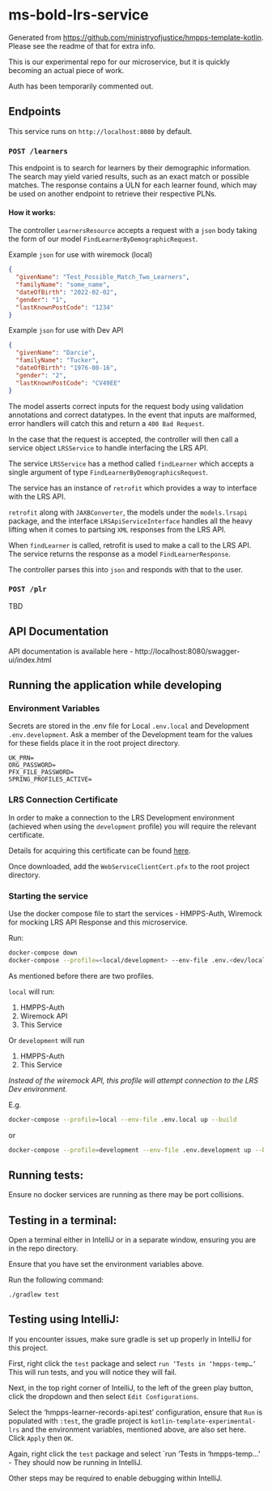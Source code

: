 # ms-bold-lrs-service

Generated from https://github.com/ministryofjustice/hmpps-template-kotlin. Please see the readme of that for extra info.

This is our experimental repo for our microservice, but it is quickly becoming an actual piece of work.

Auth has been temporarily commented out.

## Endpoints

This service runs on `http://localhost:8080` by default.

### `POST /learners`
This endpoint is to search for learners by their demographic information.
The search may yield varied results, such as an exact match or possible matches.
The response contains a ULN for each learner found, which may be used on another endpoint to retrieve their respective PLNs.

#### How it works:


The controller `LearnersResource` accepts a request with a `json` body taking the form of our model `FindLearnerByDemographicRequest`.

Example `json` for use with wiremock (local)

```json
{
  "givenName": "Test_Possible_Match_Two_Learners",
  "familyName": "some_name",
  "dateOfBirth": "2022-02-02",
  "gender": "1",
  "lastKnownPostCode": "1234"
}
```

Example `json` for use with Dev API

```json
{
  "givenName": "Darcie",
  "familyName": "Tucker",
  "dateOfBirth": "1976-08-16",
  "gender": "2",
  "lastKnownPostCode": "CV49EE"
}
```

The model asserts correct inputs for the request body using validation annotations and correct datatypes. In the event that inputs are malformed, error handlers will catch this and return a `400 Bad Request`.

In the case that the request is accepted, the controller will then call a service object `LRSService` to handle interfacing the LRS API.

The service `LRSService` has a method called `findLearner` which accepts a single argument of type `FindLearnerByDemographicsRequest`.

The service has an instance of `retrofit` which provides a way to interface with the LRS API.

`retrofit` along with `JAXBConverter`, the models under the `models.lrsapi` package, and the interface `LRSApiServiceInterface` handles all the heavy lifting when it comes to partsing `XML` responses from the LRS API.

When `findLearner` is called, retrofit is used to make a call to the LRS API. The service returns the response as a model `FindLearnerResponse`.

The controller parses this into `json` and responds with that to the user.

### `POST /plr`

TBD


## API Documentation

API documentation is available here - http://localhost:8080/swagger-ui/index.html

## Running the application while developing

### Environment Variables

Secrets are stored in the .env file for Local `.env.local` and Development `.env.development`.
Ask a member of the Development team for the values for these fields place it in the root project directory.
```
UK_PRN=
ORG_PASSWORD=
PFX_FILE_PASSWORD=
SPRING_PROFILES_ACTIVE=
```

### LRS Connection Certificate

In order to make a connection to the LRS Development environment (achieved when using the `development` profile) you will require the relevant certificate.

Details for acquiring this certificate can be found [here](https://github.com/moj-analytical-services/dmet-bold/wiki/RR-Pilot-%E2%80%90-LRS-Microservice).

Once downloaded, add the `WebServiceClientCert.pfx` to the root project directory.


### Starting the service
Use the docker compose file to start the services - HMPPS-Auth, Wiremock for mocking LRS API Response and this microservice.

Run:
```bash
docker-compose down
docker-compose --profile=<local/development> --env-file .env.<dev/local> up --build
```

As mentioned before there are two profiles.

`local` will run:
1. HMPPS-Auth
2. Wiremock API
3. This Service

Or `development` will run
1. HMPPS-Auth
2. This Service

_Instead of the wiremock API, this profile will attempt connection to the LRS Dev environment._



E.g.
```bash
docker-compose --profile=local --env-file .env.local up --build
```
or
```bash
docker-compose --profile=development --env-file .env.development up --build
```

## Running tests:

Ensure no docker services are running as there may be port collisions.

## Testing in a terminal:

Open a terminal either in IntelliJ or in a separate window, ensuring you are in the repo directory.

Ensure that you have set the environment variables above.

Run the following command:

`./gradlew test`

## Testing using IntelliJ:

If you encounter issues, make sure gradle is set up properly in IntelliJ for this project.

First, right click the `test` package and select `run ‘Tests in ‘hmpps-temp…’` This will run tests, and you will notice they will fail.

Next, in the top right corner of IntelliJ, to the left of the green play button, click the dropdown and then select `Edit Configurations`.

Select the ‘hmpps-learner-records-api.test’ configuration, ensure that `Run` is populated with `:test`, the gradle project is `kotlin-template-experimental-lrs` and the environment variables, mentioned above, are also set here. Click `Apply` then `OK`.

Again, right click the `test` package and select `run ‘Tests in ‘hmpps-temp…’ - They should now be running in IntelliJ.

Other steps may be required to enable debugging within IntelliJ.